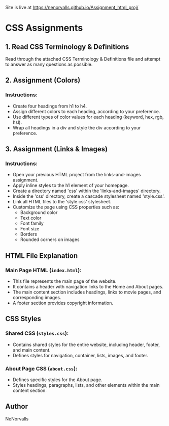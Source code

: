Site is live at https://nenorvalls.github.io/Assignment_html_proj/

# CSS Assignments

## 1. Read CSS Terminology & Definitions
Read through the attached CSS Terminology & Definitions file and attempt to answer as many questions as possible.

## 2. Assignment (Colors)

### Instructions:
- Create four headings from h1 to h4.
- Assign different colors to each heading, according to your preference.
- Use different types of color values for each heading (keyword, hex, rgb, hsl).
- Wrap all headings in a div and style the div according to your preference.

## 3. Assignment (Links & Images)

### Instructions:
- Open your previous HTML project from the links-and-images assignment.
- Apply inline styles to the h1 element of your homepage.
- Create a directory named 'css' within the 'links-and-images' directory.
- Inside the 'css' directory, create a cascade stylesheet named 'style.css'.
- Link all HTML files to the 'style.css' stylesheet.
- Customize the page using CSS properties such as:
  - Background color
  - Text color
  - Font family
  - Font size
  - Borders
  - Rounded corners on images

## HTML File Explanation

### Main Page HTML (`index.html`):
- This file represents the main page of the website.
- It contains a header with navigation links to the Home and About pages.
- The main content section includes headings, links to movie pages, and corresponding images.
- A footer section provides copyright information.

## CSS Styles

### Shared CSS (`styles.css`):
- Contains shared styles for the entire website, including header, footer, and main content.
- Defines styles for navigation, container, lists, images, and footer.

### About Page CSS (`about.css`):
- Defines specific styles for the About page.
- Styles headings, paragraphs, lists, and other elements within the main content section.

## Author
NeNorvalls
